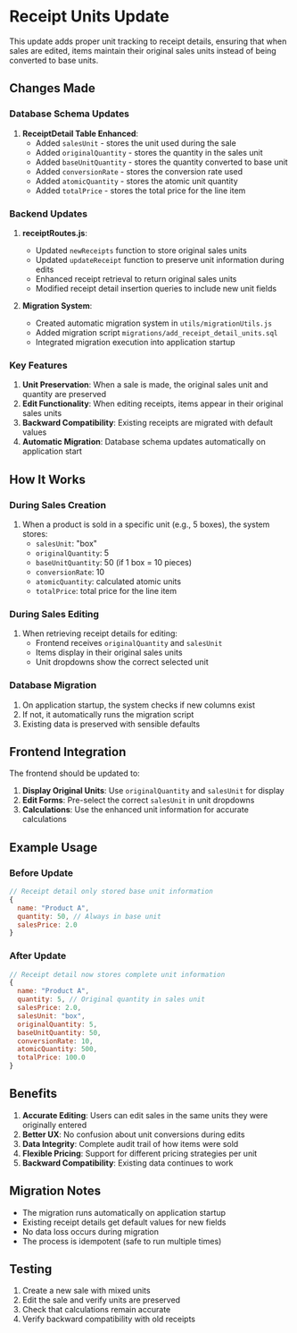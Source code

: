 # Receipt Units Update

This update adds proper unit tracking to receipt details, ensuring that when sales are edited, items maintain their original sales units instead of being converted to base units.

## Changes Made

### Database Schema Updates

1. **ReceiptDetail Table Enhanced**:
   - Added `salesUnit` - stores the unit used during the sale
   - Added `originalQuantity` - stores the quantity in the sales unit
   - Added `baseUnitQuantity` - stores the quantity converted to base unit
   - Added `conversionRate` - stores the conversion rate used
   - Added `atomicQuantity` - stores the atomic unit quantity
   - Added `totalPrice` - stores the total price for the line item

### Backend Updates

1. **receiptRoutes.js**:
   - Updated `newReceipts` function to store original sales units
   - Updated `updateReceipt` function to preserve unit information during edits
   - Enhanced receipt retrieval to return original sales units
   - Modified receipt detail insertion queries to include new unit fields

2. **Migration System**:
   - Created automatic migration system in `utils/migrationUtils.js`
   - Added migration script `migrations/add_receipt_detail_units.sql`
   - Integrated migration execution into application startup

### Key Features

1. **Unit Preservation**: When a sale is made, the original sales unit and quantity are preserved
2. **Edit Functionality**: When editing receipts, items appear in their original sales units
3. **Backward Compatibility**: Existing receipts are migrated with default values
4. **Automatic Migration**: Database schema updates automatically on application start

## How It Works

### During Sales Creation
1. When a product is sold in a specific unit (e.g., 5 boxes), the system stores:
   - `salesUnit`: "box"
   - `originalQuantity`: 5
   - `baseUnitQuantity`: 50 (if 1 box = 10 pieces)
   - `conversionRate`: 10
   - `atomicQuantity`: calculated atomic units
   - `totalPrice`: total price for the line item

### During Sales Editing
1. When retrieving receipt details for editing:
   - Frontend receives `originalQuantity` and `salesUnit`
   - Items display in their original sales units
   - Unit dropdowns show the correct selected unit

### Database Migration
1. On application startup, the system checks if new columns exist
2. If not, it automatically runs the migration script
3. Existing data is preserved with sensible defaults

## Frontend Integration

The frontend should be updated to:

1. **Display Original Units**: Use `originalQuantity` and `salesUnit` for display
2. **Edit Forms**: Pre-select the correct `salesUnit` in unit dropdowns
3. **Calculations**: Use the enhanced unit information for accurate calculations

## Example Usage

### Before Update
```javascript
// Receipt detail only stored base unit information
{
  name: "Product A",
  quantity: 50, // Always in base unit
  salesPrice: 2.0
}
```

### After Update
```javascript
// Receipt detail now stores complete unit information
{
  name: "Product A",
  quantity: 5, // Original quantity in sales unit
  salesPrice: 2.0,
  salesUnit: "box",
  originalQuantity: 5,
  baseUnitQuantity: 50,
  conversionRate: 10,
  atomicQuantity: 500,
  totalPrice: 100.0
}
```

## Benefits

1. **Accurate Editing**: Users can edit sales in the same units they were originally entered
2. **Better UX**: No confusion about unit conversions during edits
3. **Data Integrity**: Complete audit trail of how items were sold
4. **Flexible Pricing**: Support for different pricing strategies per unit
5. **Backward Compatibility**: Existing data continues to work

## Migration Notes

- The migration runs automatically on application startup
- Existing receipt details get default values for new fields
- No data loss occurs during migration
- The process is idempotent (safe to run multiple times)

## Testing

1. Create a new sale with mixed units
2. Edit the sale and verify units are preserved
3. Check that calculations remain accurate
4. Verify backward compatibility with old receipts